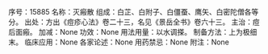 序号：15885
名称：灭瘢散
组成：白芷、白附子、白僵蚕、鹰矢、白密陀僧各等分。
出处：方出《痘疹心法》卷二十三，名见《景岳全书》卷六十三。
主治：痘后面瘢。
加减：None
功效：None
用法用量：以水调搽。
制备方法：上为极细末。
临床应用：None
各家论述：None
用药禁忌：None
附注：None
